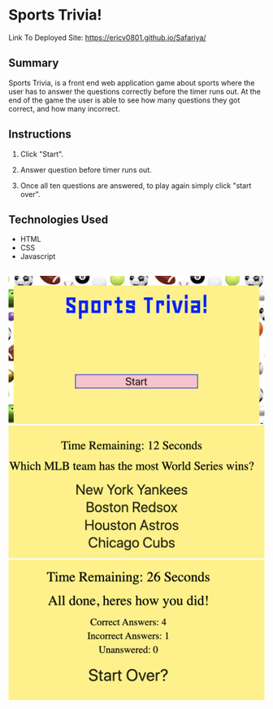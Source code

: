 # Sports Trivia!

Link To Deployed Site: https://ericv0801.github.io/Safariya/
## Summary

Sports Trivia, is a front end web application game about sports where the user has to answer the questions correctly before the timer runs out. At the end of the game the user is able to see how many questions they got correct, and how many incorrect.

## Instructions
1) Click "Start".

2) Answer question before timer runs out.

3) Once all ten questions are answered, to play again simply click "start over".

## Technologies Used

- HTML
- CSS
- Javascript


 ##
 ![GitHub Logo](./assets/images/SPORTSTRIVIA.png)
 ![GitHub Logo](./assets/images/question.png)
 ![GitHub Logo](./assets/images/score.png)
 


